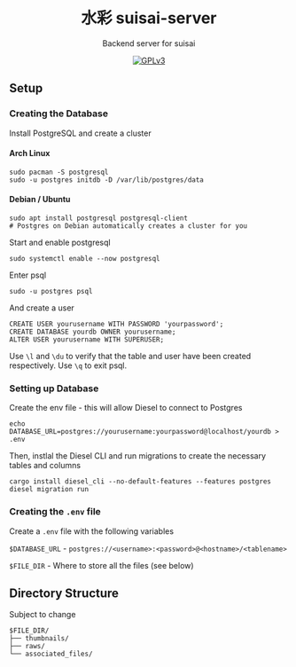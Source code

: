 <div align="center">

# 水彩 suisai-server

Backend server for suisai

[![GPLv3](https://img.shields.io/badge/license-GPLv3-green)](https://www.gnu.org/licenses/gpl-3.0.en.html#license-text)

</div>

## Setup

### Creating the Database

Install PostgreSQL and create a cluster

#### Arch Linux

    sudo pacman -S postgresql
    sudo -u postgres initdb -D /var/lib/postgres/data

#### Debian / Ubuntu

    sudo apt install postgresql postgresql-client
    # Postgres on Debian automatically creates a cluster for you


Start and enable postgresql

    sudo systemctl enable --now postgresql

Enter psql

    sudo -u postgres psql

And create a user

    CREATE USER yourusername WITH PASSWORD 'yourpassword';
    CREATE DATABASE yourdb OWNER yourusername;
    ALTER USER yourusername WITH SUPERUSER;

Use `\l` and `\du` to verify that the table and user have been created respectively. Use `\q` to exit psql.

### Setting up Database

Create the env file - this will allow Diesel to connect to Postgres

    echo DATABASE_URL=postgres://yourusername:yourpassword@localhost/yourdb > .env

Then, instlal the Diesel CLI and run migrations to create the necessary tables and columns

    cargo install diesel_cli --no-default-features --features postgres
    diesel migration run


### Creating the `.env` file

Create a `.env` file with the following variables

`$DATABASE_URL` - `postgres://<username>:<password>@<hostname>/<tablename>`

`$FILE_DIR` - Where to store all the files (see below)



## Directory Structure

Subject to change

```
$FILE_DIR/
├── thumbnails/
├── raws/
└── associated_files/
```